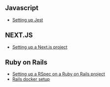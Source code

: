 ## Javascript

- [Setting up Jest](/tech/javascript/jest-setup.md)

## NEXT.JS

- [Setting up a Next.js project](/tech/nextjs/setting-up-next-js.md)

## Ruby on Rails

- [Setting up a RSpec on a Ruby on Rails project](/tech/ruby-on-rails/rspec-setup.md)
- [Rails docker setup](/tech/ruby-on-rails/rails-docker-setup.md)
